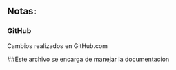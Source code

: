 ## Notas:

### GitHub
Cambios realizados en GitHub.com

##Este archivo se encarga de manejar la documentacion
